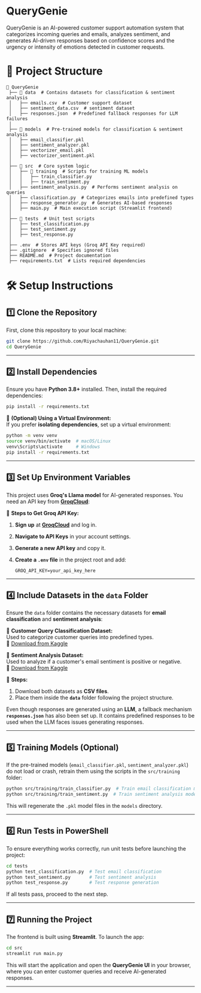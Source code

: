 # QueryGenie

QueryGenie is an AI-powered customer support automation system that categorizes incoming queries and emails, analyzes sentiment, and generates AI-driven responses based on confidence scores and the urgency or intensity of emotions detected in customer requests.

# 📁 Project Structure
```
📂 QueryGenie
 ├── 📂 data  # Contains datasets for classification & sentiment analysis
 │   ├── emails.csv  # Customer support dataset 
 │   ├── sentiment_data.csv  # sentiment dataset 
 │   ├── responses.json  # Predefined fallback responses for LLM failures
 │
 ├── 📂 models  # Pre-trained models for classification & sentiment analysis
 │   ├── email_classifier.pkl
 │   ├── sentiment_analyzer.pkl
 │   ├── vectorizer_email.pkl
 │   ├── vectorizer_sentiment.pkl
 │
 ├── 📂 src  # Core system logic
 │   ├── 📂 training  # Scripts for training ML models
 │   │   ├── train_classifier.py
 │   │   ├── train_sentiment.py
 │   ├── sentiment_analysis.py  # Performs sentiment analysis on queries
 │   ├── classification.py  # Categorizes emails into predefined types
 │   ├── response_generator.py  # Generates AI-based responses
 │   ├── main.py  # Main execution script (Streamlit frontend)
 │
 ├── 📂 tests  # Unit test scripts
 │   ├── test_classification.py
 │   ├── test_sentiment.py
 │   ├── test_response.py
 │
 ├── .env  # Stores API keys (Groq API Key required)
 ├── .gitignore  # Specifies ignored files
 ├── README.md  # Project documentation
 ├── requirements.txt  # Lists required dependencies
```


# 🛠️ Setup Instructions  

## 1️⃣ Clone the Repository  

First, clone this repository to your local machine:  

```bash
git clone https://github.com/Riyachauhan11/QueryGenie.git
cd QueryGenie
```

---

## 2️⃣ Install Dependencies  

Ensure you have **Python 3.8+** installed. Then, install the required dependencies:  

```bash
pip install -r requirements.txt
```

🔹 **(Optional) Using a Virtual Environment:**  
If you prefer **isolating dependencies**, set up a virtual environment:  

```bash
python -m venv venv
source venv/bin/activate  # macOS/Linux
venv\Scripts\activate     # Windows
pip install -r requirements.txt
```

---

## 3️⃣ Set Up Environment Variables  

This project uses **Groq's Llama model** for AI-generated responses. You need an API key from **[GroqCloud](https://groq.com/)**:  

🔹 **Steps to Get Groq API Key:**  
1. **Sign up** at **[GroqCloud](https://groq.com/)** and log in.  
2. **Navigate to API Keys** in your account settings.  
3. **Generate a new API key** and copy it.  
4. **Create a `.env` file** in the project root and add:  

   ```plaintext
   GROQ_API_KEY=your_api_key_here
   ```

---

## 4️⃣ Include Datasets in the `data` Folder  

Ensure the `data` folder contains the necessary datasets for **email classification** and **sentiment analysis**:  

🔹 **Customer Query Classification Dataset:**  
Used to categorize customer queries into predefined types.  
📌 [Download from Kaggle](https://www.kaggle.com/datasets/scodepy/customer-support-intent-dataset)  

🔹 **Sentiment Analysis Dataset:**  
Used to analyze if a customer's email sentiment is positive or negative.  
📌 [Download from Kaggle](https://www.kaggle.com/datasets/lakshmi25npathi/imdb-dataset-of-50k-movie-reviews)  

💾 **Steps:**  
1. Download both datasets as **CSV files**.  
2. Place them inside the **`data`** folder following the project structure.  

Even though responses are generated using an **LLM**, a fallback mechanism **`responses.json`** has also been set up. It contains predefined responses to be used when the LLM faces issues generating responses.  

---

## 5️⃣ Training Models (Optional)  

If the pre-trained models (`email_classifier.pkl`, `sentiment_analyzer.pkl`) do not load or crash, retrain them using the scripts in the `src/training` folder:  

```bash
python src/training/train_classifier.py  # Train email classification model
python src/training/train_sentiment.py  # Train sentiment analysis model
```

This will regenerate the `.pkl` model files in the `models` directory.  

---

## 6️⃣ Run Tests in PowerShell  

To ensure everything works correctly, run unit tests before launching the project:  

```bash
cd tests
python test_classification.py  # Test email classification
python test_sentiment.py       # Test sentiment analysis
python test_response.py        # Test response generation
```

If all tests pass, proceed to the next step.  

---

## 7️⃣ Running the Project  

The frontend is built using **Streamlit**. To launch the app:  

```bash
cd src
streamlit run main.py
```

This will start the application and open the **QueryGenie UI** in your browser, where you can enter customer queries and receive AI-generated responses.  

---
